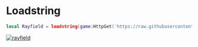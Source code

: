 # Loadstring
```lua
local Rayfield = loadstring(game:HttpGet('https://raw.githubusercontent.com/Its-LALOL/BetertRayfield/main/source'))()
```

[![rayfield](https://user-images.githubusercontent.com/77512805/197843157-3485a6e4-7b18-4372-8277-f3a2e7bd0317.png)](https://discord.gg/sirius)

